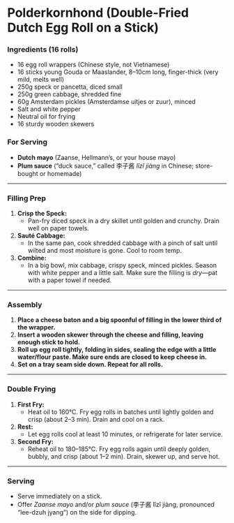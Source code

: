 # Polderkornhond (Double-Fried Dutch Egg Roll on a Stick)

### Ingredients (16 rolls)
- 16 egg roll wrappers (Chinese style, not Vietnamese)
- 16 sticks young Gouda or Maaslander, 8–10cm long, finger-thick (very mild, melts well)
- 250g speck or pancetta, diced small
- 250g green cabbage, shredded fine
- 60g Amsterdam pickles (Amsterdamse uitjes or zuur), minced
- Salt and white pepper
- Neutral oil for frying
- 16 sturdy wooden skewers

### For Serving
- **Dutch mayo** (Zaanse, Hellmann’s, or your house mayo)
- **Plum sauce** (“duck sauce,” called 李子酱 *lǐzǐ jiàng* in Chinese; store-bought or homemade)

---

### Filling Prep
1. **Crisp the Speck:**  
   - Pan-fry diced speck in a dry skillet until golden and crunchy. Drain well on paper towels.
2. **Sauté Cabbage:**  
   - In the same pan, cook shredded cabbage with a pinch of salt until wilted and most moisture is gone. Cool to room temp.
3. **Combine:**  
   - In a big bowl, mix cabbage, crispy speck, minced pickles. Season with white pepper and a little salt. Make sure the filling is *dry*—pat with a paper towel if needed.

---

### Assembly
1. **Place a cheese baton and a big spoonful of filling in the lower third of the wrapper.**
2. **Insert a wooden skewer through the cheese and filling, leaving enough stick to hold.**
3. **Roll up egg roll tightly, folding in sides, sealing the edge with a little water/flour paste. Make sure ends are closed to keep cheese in.**
4. **Set on a tray seam side down. Repeat for all rolls.**

---

### Double Frying
1. **First Fry:**  
   - Heat oil to 160°C. Fry egg rolls in batches until lightly golden and crisp (about 2–3 min). Drain and cool on a rack.  
2. **Rest:**  
   - Let egg rolls cool at least 10 minutes, or refrigerate for later service.
3. **Second Fry:**  
   - Reheat oil to 180–185°C. Fry egg rolls again until deeply golden, bubbly, and crisp (about 1–2 min). Drain, skewer up, and serve hot.

---

### Serving
- Serve immediately on a stick.  
- Offer *Zaanse mayo* and/or *plum sauce* (李子酱 lǐzǐ jiàng, pronounced “lee-dzuh jyang”) on the side for dipping.